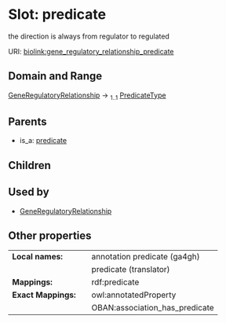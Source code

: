 
# Slot: predicate


the direction is always from regulator to regulated

URI: [biolink:gene_regulatory_relationship_predicate](https://w3id.org/biolink/vocab/gene_regulatory_relationship_predicate)


## Domain and Range

[GeneRegulatoryRelationship](GeneRegulatoryRelationship.md) &#8594;  <sub>1..1</sub> [PredicateType](types/PredicateType.md)

## Parents

 *  is_a: [predicate](predicate.md)

## Children


## Used by

 * [GeneRegulatoryRelationship](GeneRegulatoryRelationship.md)

## Other properties

|  |  |  |
| --- | --- | --- |
| **Local names:** | | annotation predicate (ga4gh) |
|  | | predicate (translator) |
| **Mappings:** | | rdf:predicate |
| **Exact Mappings:** | | owl:annotatedProperty |
|  | | OBAN:association_has_predicate |

